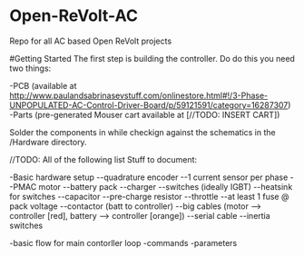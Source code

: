 # Open-ReVolt-AC
Repo for all AC based Open ReVolt projects

#Getting Started
The first step is building the controller. Do do this you need two things:

-PCB (available at http://www.paulandsabrinasevstuff.com/onlinestore.html#!/3-Phase-UNPOPULATED-AC-Control-Driver-Board/p/59121591/category=16287307)
-Parts (pre-generated Mouser cart available at [//TODO: INSERT CART])

Solder the components in while checkign against the schematics in the /Hardware directory.

//TODO: All of the following list
Stuff to document:

-Basic hardware setup
--quadrature encoder
--1 current sensor per phase
--PMAC motor
--battery pack
--charger
--switches (ideally IGBT)
--heatsink for switches
--capacitor
--pre-charge resistor
--throttle
--at least 1 fuse @ pack voltage
--contactor (batt to controller)
--big cables (motor --> controller [red], battery --> controller [orange])
--serial cable
--inertia switches

-basic flow for main contorller loop
-commands
-parameters
